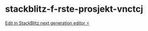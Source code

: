 # stackblitz-f-rste-prosjekt-vnctcj

[Edit in StackBlitz next generation editor ⚡️](https://stackblitz.com/~/github.com/kandikatt98/stackblitz-f-rste-prosjekt-vnctcj)